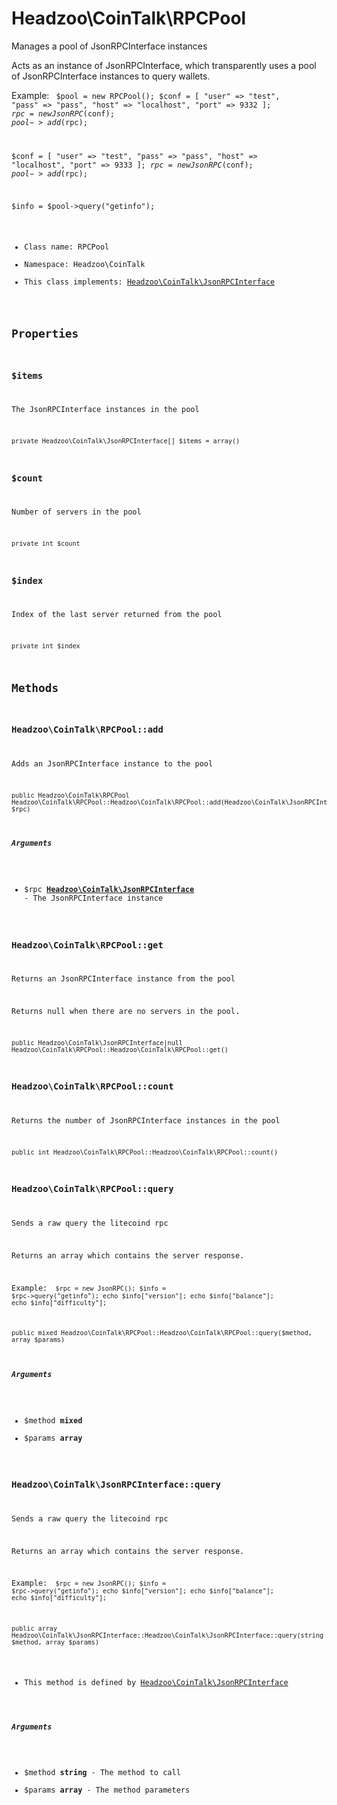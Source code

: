 Headzoo\CoinTalk\RPCPool
===============

Manages a pool of JsonRPCInterface instances

Acts as an instance of JsonRPCInterface, which transparently uses a pool of JsonRPCInterface
instances to query wallets.

Example:
<code>
 $pool = new RPCPool();
 $conf = [
     "user" => "test",
     "pass" => "pass",
     "host" => "localhost",
     "port" => 9332
 ];
 $rpc = new JsonRPC($conf);
 $pool->add($rpc);

 $conf = [
     "user" => "test",
     "pass" => "pass",
     "host" => "localhost",
     "port" => 9333
 ];
 $rpc = new JsonRPC($conf);
 $pool->add($rpc);

 $info = $pool->query("getinfo");


* Class name: RPCPool
* Namespace: Headzoo\CoinTalk
* This class implements: [Headzoo\CoinTalk\JsonRPCInterface](Headzoo-CoinTalk-JsonRPCInterface.md)




Properties
----------


### $items
The JsonRPCInterface instances in the pool



```
private Headzoo\CoinTalk\JsonRPCInterface[] $items = array()
```



### $count
Number of servers in the pool



```
private int $count
```



### $index
Index of the last server returned from the pool



```
private int $index
```



Methods
-------


### Headzoo\CoinTalk\RPCPool::add
Adds an JsonRPCInterface instance to the pool



```
public Headzoo\CoinTalk\RPCPool Headzoo\CoinTalk\RPCPool::Headzoo\CoinTalk\RPCPool::add(Headzoo\CoinTalk\JsonRPCInterface $rpc)
```


##### Arguments

* $rpc **[Headzoo\CoinTalk\JsonRPCInterface](Headzoo-CoinTalk-JsonRPCInterface.md)** - The JsonRPCInterface instance



### Headzoo\CoinTalk\RPCPool::get
Returns an JsonRPCInterface instance from the pool

Returns null when there are no servers in the pool.

```
public Headzoo\CoinTalk\JsonRPCInterface|null Headzoo\CoinTalk\RPCPool::Headzoo\CoinTalk\RPCPool::get()
```




### Headzoo\CoinTalk\RPCPool::count
Returns the number of JsonRPCInterface instances in the pool



```
public int Headzoo\CoinTalk\RPCPool::Headzoo\CoinTalk\RPCPool::count()
```




### Headzoo\CoinTalk\RPCPool::query
Sends a raw query the litecoind rpc

Returns an array which contains the server response.

Example:
<code>
 $rpc  = new JsonRPC();
 $info = $rpc->query("getinfo");
 echo $info["version"];
 echo $info["balance"];
 echo $info["difficulty"];
</code>

```
public mixed Headzoo\CoinTalk\RPCPool::Headzoo\CoinTalk\RPCPool::query($method, array $params)
```


##### Arguments

* $method **mixed**
* $params **array**



### Headzoo\CoinTalk\JsonRPCInterface::query
Sends a raw query the litecoind rpc

Returns an array which contains the server response.

Example:
<code>
 $rpc  = new JsonRPC();
 $info = $rpc->query("getinfo");
 echo $info["version"];
 echo $info["balance"];
 echo $info["difficulty"];
</code>

```
public array Headzoo\CoinTalk\JsonRPCInterface::Headzoo\CoinTalk\JsonRPCInterface::query(string $method, array $params)
```

* This method is defined by [Headzoo\CoinTalk\JsonRPCInterface](Headzoo-CoinTalk-JsonRPCInterface.md)

##### Arguments

* $method **string** - The method to call
* $params **array** - The method parameters


